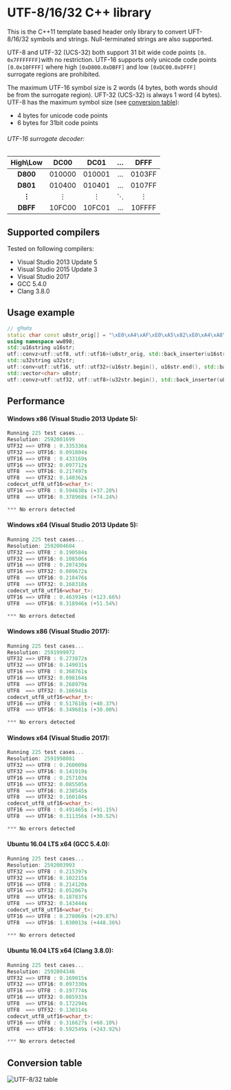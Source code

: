# UTF-8/16/32 C++ library
This is the C++11 template based header only library to convert UFT-8/16/32 symbols and strings. Null-terminated strings are also supported.

UTF-8 and UTF-32 (UCS-32) both support 31 bit wide code points `[0‥0x7FFFFFFF]`with no restriction. UTF-16 supports only unicode code points `[0‥0x10FFFF]` where high `[0xD800‥0xDBFF]` and low `[0xDC00‥0xDFFF]` surrogate regions are prohibited.

The maximum UTF-16 symbol size is 2 words (4 bytes, both words should be from the surrogate region). UFT-32 (UCS-32) is always 1 word (4 bytes). UTF-8 has the maximum symbol size (see [conversion table](#conversion-table)):
- 4 bytes for unicode code points
- 6 bytes for 31bit code points

###### UTF-16 surrogate decoder:
|High\Low|DC00|DC01|…|DFFF|
|:-:|:-:|:-:|:-:|:-:|
|**D800**|010000|010001|…|0103FF|
|**D801**|010400|010401|…|0107FF|
|**⋮**|⋮|⋮|⋱|⋮|
|**DBFF**|10FC00|10FC01|…|10FFFF|

## Supported compilers

Tested on following compilers:
- Visual Studio 2013 Update 5
- Visual Studio 2015 Update 3
- Visual Studio 2017
- GCC 5.4.0
- Clang 3.8.0

## Usage example

```cpp
// यूनिकोड
static char const u8str_orig[] = "\xE0\xA4\xAF\xE0\xA5\x82\xE0\xA4\xA8\xE0\xA4\xBF\xE0\xA4\x95\xE0\xA5\x8B\xE0\xA4\xA1";
using namespace ww898;
std::u16string u16str;
utf::convz<utf::utf8, utf::utf16>(u8str_orig, std::back_inserter(u16str));
std::u32string u32str;
utf::conv<utf::utf16, utf::utf32>(u16str.begin(), u16str.end(), std::back_inserter(u32str));
std::vector<char> u8str;
utf::convz<utf::utf32, utf::utf8>(u32str.begin(), std::back_inserter(u8str));
```

## Performance
#### Windows x86 (Visual Studio 2013 Update 5):
```cpp
Running 225 test cases...
Resolution: 2592001699
UTF32 ==> UTF8 : 0.335336s
UTF32 ==> UTF16: 0.091804s
UTF16 ==> UTF8 : 0.433169s
UTF16 ==> UTF32: 0.097712s
UTF8  ==> UTF16: 0.217497s
UTF8  ==> UTF32: 0.140362s
codecvt_utf8_utf16<wchar_t>:
UTF16 ==> UTF8 : 0.594638s (+37.28%)
UTF8  ==> UTF16: 0.378968s (+74.24%)

*** No errors detected
```

#### Windows x64 (Visual Studio 2013 Update 5):
```cpp
Running 225 test cases...
Resolution: 2592004604
UTF32 ==> UTF8 : 0.190584s
UTF32 ==> UTF16: 0.108506s
UTF16 ==> UTF8 : 0.207430s
UTF16 ==> UTF32: 0.089672s
UTF8  ==> UTF16: 0.210476s
UTF8  ==> UTF32: 0.168318s
codecvt_utf8_utf16<wchar_t>:
UTF16 ==> UTF8 : 0.463934s (+123.66%)
UTF8  ==> UTF16: 0.318946s (+51.54%)

*** No errors detected
```

#### Windows x86 (Visual Studio 2017):
```cpp
Running 225 test cases...
Resolution: 2591999972
UTF32 ==> UTF8 : 0.273872s
UTF32 ==> UTF16: 0.149031s
UTF16 ==> UTF8 : 0.368761s
UTF16 ==> UTF32: 0.098164s
UTF8  ==> UTF16: 0.268979s
UTF8  ==> UTF32: 0.166941s
codecvt_utf8_utf16<wchar_t>:
UTF16 ==> UTF8 : 0.517618s (+40.37%)
UTF8  ==> UTF16: 0.349681s (+30.00%)

*** No errors detected
```

#### Windows x64 (Visual Studio 2017):
```cpp
Running 225 test cases...
Resolution: 2591998081
UTF32 ==> UTF8 : 0.260009s
UTF32 ==> UTF16: 0.141919s
UTF16 ==> UTF8 : 0.257103s
UTF16 ==> UTF32: 0.085505s
UTF8  ==> UTF16: 0.238545s
UTF8  ==> UTF32: 0.160184s
codecvt_utf8_utf16<wchar_t>:
UTF16 ==> UTF8 : 0.491465s (+91.15%)
UTF8  ==> UTF16: 0.311356s (+30.52%)

*** No errors detected
```

#### Ubuntu 16.04 LTS x64 (GCC 5.4.0):
```cpp
Running 225 test cases...
Resolution: 2592003903
UTF32 ==> UTF8 : 0.215397s
UTF32 ==> UTF16: 0.102215s
UTF16 ==> UTF8 : 0.214120s
UTF16 ==> UTF32: 0.052067s
UTF8  ==> UTF16: 0.187837s
UTF8  ==> UTF32: 0.143444s
codecvt_utf8_utf16<wchar_t>:
UTF16 ==> UTF8 : 0.278069s (+29.87%)
UTF8  ==> UTF16: 1.030013s (+448.36%)

*** No errors detected
```

#### Ubuntu 16.04 LTS x64 (Clang 3.8.0):
```cpp
Running 225 test cases...
Resolution: 2592004346
UTF32 ==> UTF8 : 0.169015s
UTF32 ==> UTF16: 0.097330s
UTF16 ==> UTF8 : 0.197774s
UTF16 ==> UTF32: 0.085933s
UTF8  ==> UTF16: 0.172294s
UTF8  ==> UTF32: 0.130314s
codecvt_utf8_utf16<wchar_t>:
UTF16 ==> UTF8 : 0.316627s (+60.10%)
UTF8  ==> UTF16: 0.592549s (+243.92%)

*** No errors detected
```

## Conversion table
![UTF-8/32 table](https://upload.wikimedia.org/wikipedia/commons/3/38/UTF-8_Encoding_Scheme.png)
